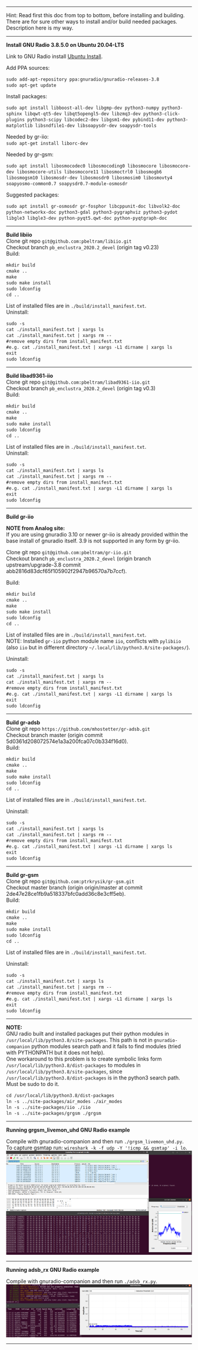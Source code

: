 
---

Hint: Read first this doc from top to bottom, before installing and building.  
There are for sure other ways to install and/or build needed packages.  
Description here is my way.  

---

**Install GNU Radio 3.8.5.0 on Ubuntu 20.04-LTS**

Link to GNU Radio install [Ubuntu Install](https://wiki.gnuradio.org/index.php/UbuntuInstall).  

Add PPA sources:  
```
sudo add-apt-repository ppa:gnuradio/gnuradio-releases-3.8
sudo apt-get update
```

Install packages:  
```
sudo apt install libboost-all-dev libgmp-dev python3-numpy python3-sphinx libqwt-qt5-dev libqt5opengl5-dev libzmq3-dev python3-click-plugins python3-scipy libcodec2-dev libgsm1-dev pybind11-dev python3-matplotlib libsndfile1-dev libsoapysdr-dev soapysdr-tools
```

Needed by gr-iio:  
`sudo apt-get install liborc-dev`

Needed by gr-gsm:  
```
sudo apt install libosmocodec0 libosmocoding0 libosmocore libosmocore-dev libosmocore-utils libosmocore11 libosmoctrl0 libosmogb6 libosmogsm10 libosmosdr-dev libosmosdr0 libosmosim0 libosmovty4 soapyosmo-common0.7 soapysdr0.7-module-osmosdr
```

Suggested packages:  
```
sudo apt install gr-osmosdr gr-fosphor libcppunit-doc libvolk2-doc python-networkx-doc python3-gdal python3-pygraphviz python3-pydot libgle3 libgle3-dev python-pyqt5.qwt-doc python-pyqtgraph-doc
```
---

**Build libiio**  
Clone git repo `git@github.com:pbeltram/libiio.git`  
Checkout branch `pb_enclustra_2020.2_devel` (origin tag v0.23)  
Build:  
```
mkdir build
cmake ..
make
sudo make install
sudo ldconfig
cd ..
```
List of installed files are in `./build/install_manifest.txt`.  
Uninstall:  
```
sudo -s
cat ./install_manifest.txt | xargs ls
cat ./install_manifest.txt | xargs rm --
#remove empty dirs from install_manifest.txt
#e.g. cat ./install_manifest.txt | xargs -L1 dirname | xargs ls
exit
sudo ldconfig
```

---

**Build libad9361-iio**  
Clone git repo `git@github.com:pbeltram/libad9361-iio.git`  
Checkout branch `pb_enclustra_2020.2_devel` (origin tag v0.3)  
Build:  
```
mkdir build
cmake ..
make
sudo make install
sudo ldconfig
cd ..
```
List of installed files are in `./build/install_manifest.txt`.  
Uninstall:  
```
sudo -s
cat ./install_manifest.txt | xargs ls
cat ./install_manifest.txt | xargs rm --
#remove empty dirs from install_manifest.txt
#e.g. cat ./install_manifest.txt | xargs -L1 dirname | xargs ls
exit
sudo ldconfig
```

---

**Build gr-iio**  

**NOTE from Analog site:**  
 If you are using gnuradio 3.10 or newer gr-iio is already provided within the base install of gnuradio itself. 3.9 is not supported in any form by gr-iio.  

Clone git repo `git@github.com:pbeltram/gr-iio.git`  
Checkout branch `pb_enclustra_2020.2_devel` (origin branch upstream/upgrade-3.8 commit abb2816d83dcf65f105902f2947b96570a7b7ccf).  

Build:  
```
mkdir build
cmake ..
make
sudo make install
sudo ldconfig
cd ..
```
List of installed files are in `./build/install_manifest.txt`.  
NOTE: Installed `gr-iio` python module name `iio`, conflicts with `pylibiio` (also `iio` but in different directory `~/.local/lib/python3.8/site-packages/`).

Uninstall:  
```
sudo -s
cat ./install_manifest.txt | xargs ls
cat ./install_manifest.txt | xargs rm --
#remove empty dirs from install_manifest.txt
#e.g. cat ./install_manifest.txt | xargs -L1 dirname | xargs ls
exit
sudo ldconfig
```

--- 

**Build gr-adsb**  
Clone git repo `https://github.com/mhostetter/gr-adsb.git`  
Checkout branch master (origin commit 5d0361d208072574e1a3a200fca07c0b334f16d0).  
Build:  
```
mkdir build
cmake ..
make
sudo make install
sudo ldconfig
cd ..
```
List of installed files are in `./build/install_manifest.txt`.  

Uninstall:  
```
sudo -s
cat ./install_manifest.txt | xargs ls
cat ./install_manifest.txt | xargs rm --
#remove empty dirs from install_manifest.txt
#e.g. cat ./install_manifest.txt | xargs -L1 dirname | xargs ls
exit
sudo ldconfig
```

---

**Build gr-gsm**  
Clone git repo `git@github.com:ptrkrysik/gr-gsm.git`  
Checkout master branch (origin origin/master at commit 2de47e28ce1fb9a518337bfc0add36c8e3cff5eb).  
Build:  
```
mkdir build
cmake ..
make
sudo make install
sudo ldconfig
cd ..
```
List of installed files are in `./build/install_manifest.txt`.  

Uninstall:  
```
sudo -s
cat ./install_manifest.txt | xargs ls
cat ./install_manifest.txt | xargs rm --
#remove empty dirs from install_manifest.txt
#e.g. cat ./install_manifest.txt | xargs -L1 dirname | xargs ls
exit
sudo ldconfig
```
---

**NOTE:**  
GNU radio built and installed packages put their python modules in `/usr/local/lib/python3.8/site-packages`. This path is not in `gnuradio-companion` python modules search path and it fails to find modules (tried with PYTHONPATH but it does not help).  
One workaround to this problem is to create symbolic links form `/usr/local/lib/python3.8/dist-packages` to modules in `/usr/local/lib/python3.8/site-packages`, since `/usr/local/lib/python3.8/dist-packages` is in the python3 search path.  
Must be sudo to do it.  
```
cd /usr/local/lib/python3.8/dist-packages
ln -s ../site-packages/air_modes ./air_modes
ln -s ../site-packages/iio ./iio
ln -s ../site-packages/grgsm ./grgsm
```

---

**Running grgsm_livemon_uhd GNU Radio example**  

Compile with gnuradio-companion and then run `./grgsm_livemon_uhd.py`.  
To capture gsmtap run: `wireshark -k -f udp -Y '!icmp && gsmtap' -i lo`.  
![grgsm_livemon_uhd](./grgsm_livemon_uhd.png)  

---

**Running adsb_rx GNU Radio example**  

Compile with gnuradio-companion and then run `./adsb_rx.py`.  
![adsb_rx](./adsb_rx.png)  

---

